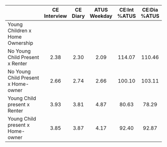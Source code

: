 
|                      | CE<br>Interview |  CE<br>Diary | ATUS<br>Weekday | CE:Int<br>%ATUS | CE:Dia<br>%ATUS |
| -------------------- | :----------: | :----------: | :----------: | :----------: | :----------: |
| Young Children x Home Ownership |              |              |              |              |              |
| No Young Child Present x Renter |         2.38 |         2.30 |         2.09 |       114.07 |       110.46 |
| No Young Child Present x Home-owner |         2.66 |         2.74 |         2.66 |       100.10 |       103.11 |
| Young Child present x Renter |         3.93 |         3.81 |         4.87 |        80.63 |        78.29 |
| Young Child present x Home-owner |         3.85 |         3.87 |         4.17 |        92.40 |        92.87 |

